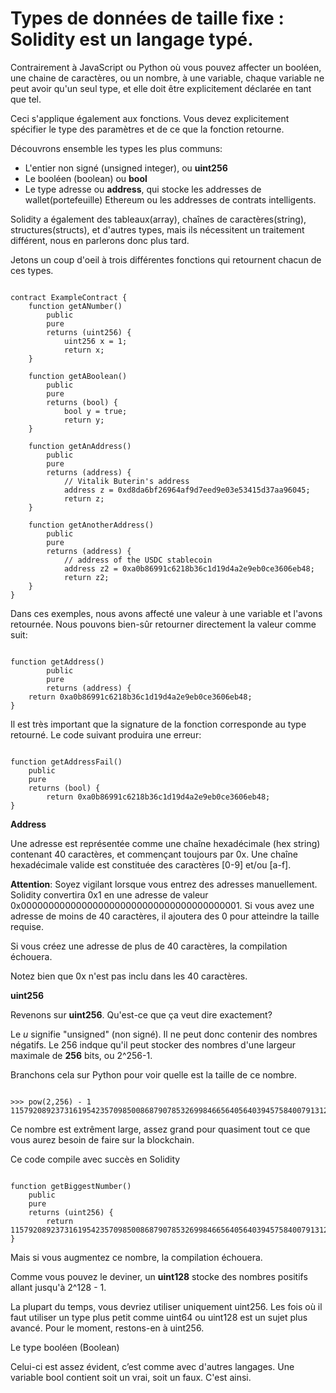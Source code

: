 # Types de données de taille fixe : Solidity est un langage typé.

Contrairement à JavaScript ou Python où vous pouvez affecter un booléen, une chaine de caractères, ou un nombre, à une variable, chaque variable ne peut avoir qu'un seul type, et elle doit être explicitement déclarée en tant que tel.

Ceci s'applique également aux fonctions. Vous devez explicitement spécifier le type des paramètres et de ce que la fonction retourne.

Découvrons ensemble les types les plus communs:

- L'entier non signé (unsigned integer), ou **uint256**
- Le booléen (boolean) ou **bool**
- Le type adresse ou **address**, qui stocke les addresses de wallet(portefeuille) Ethereum ou les addresses de contrats intelligents.

Solidity a également des tableaux(array), chaînes de caractères(string), structures(structs), et d'autres types, mais ils nécessitent un traitement différent, nous en parlerons donc plus tard.

Jetons un coup d'oeil à trois différentes fonctions qui retournent chacun de ces types.

```solidity

contract ExampleContract {
    function getANumber()
        public
        pure
        returns (uint256) {
            uint256 x = 1;
            return x;
    }

    function getABoolean()
        public
        pure
        returns (bool) {
            bool y = true;
            return y;
    }

    function getAnAddress()
        public
        pure
        returns (address) {
            // Vitalik Buterin's address
            address z = 0xd8da6bf26964af9d7eed9e03e53415d37aa96045;
            return z;
    }

    function getAnotherAddress()
        public
        pure
        returns (address) {
            // address of the USDC stablecoin
            address z2 = 0xa0b86991c6218b36c1d19d4a2e9eb0ce3606eb48;
            return z2;
    }
}

```

Dans ces exemples, nous avons affecté une valeur à une variable et l'avons retournée. Nous pouvons bien-sûr retourner directement la valeur comme suit:

```solidity

function getAddress() 
        public 
        pure 
        returns (address) {
    return 0xa0b86991c6218b36c1d19d4a2e9eb0ce3606eb48;
}
```

Il est très important que la signature de la fonction corresponde au type retourné. Le code suivant produira une erreur:

```solidity

function getAddressFail()
    public
    pure
    returns (bool) {
        return 0xa0b86991c6218b36c1d19d4a2e9eb0ce3606eb48;
}
```

**Address**

Une adresse est représentée comme une chaîne hexadécimale (hex string) contenant 40 caractères, et commençant toujours par 0x. Une chaîne hexadécimale valide est constituée des caractères [0-9] et/ou [a-f].

**Attention**: Soyez vigilant lorsque vous entrez des adresses manuellement. Solidity convertira 0x1 en une adresse de valeur  0x0000000000000000000000000000000000000001. Si vous avez une adresse de moins de 40 caractères, il ajoutera des 0 pour atteindre la taille requise.

Si vous créez une adresse de plus de 40 caractères, la compilation échouera.

Notez bien que 0x n'est pas inclu dans les 40 caractères.

**uint256**

Revenons sur **uint256**. Qu'est-ce que ça veut dire exactement?

Le *u* signifie "unsigned" (non signé). Il ne peut donc contenir des nombres négatifs. Le 256 indque qu'il peut stocker des nombres d'une largeur maximale de **256** bits, ou 2^256-1.

Branchons cela sur Python pour voir quelle est la taille de ce nombre.

```solidity

>>> pow(2,256) - 1
115792089237316195423570985008687907853269984665640564039457584007913129639935
```

Ce nombre est extrêment large, assez grand pour quasiment tout ce que vous aurez besoin de faire sur la blockchain.

Ce code compile avec succès en Solidity

```solidity

function getBiggestNumber()
    public
    pure
    returns (uint256) {
        return 115792089237316195423570985008687907853269984665640564039457584007913129639935;
}

```

Mais si vous augmentez ce nombre, la compilation échouera.

Comme vous pouvez le deviner, un **uint128** stocke des nombres positifs allant jusqu'à 2^128 - 1.

La plupart du temps, vous devriez utiliser uniquement uint256. Les fois où il faut utiliser un type plus petit comme uint64 ou uint128 est un sujet plus avancé. Pour le moment, restons-en à uint256.

Le type booléen (Boolean)

Celui-ci est assez évident, c’est comme avec d'autres langages. Une variable bool contient soit un vrai, soit un faux. C'est ainsi.
